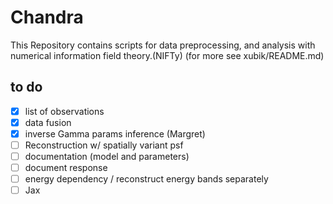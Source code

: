 # Chandra

This Repository contains scripts for data preprocessing, and analysis with numerical information field theory.(NIFTy) (for more see xubik/README.md)

## to do 
- [x] list of observations
- [x] data fusion
- [x] inverse Gamma params inference (Margret)
- [ ] Reconstruction w/ spatially variant psf
- [ ] documentation (model and parameters)
- [ ] document response
- [ ] energy dependency / reconstruct energy bands separately
- [ ] Jax
